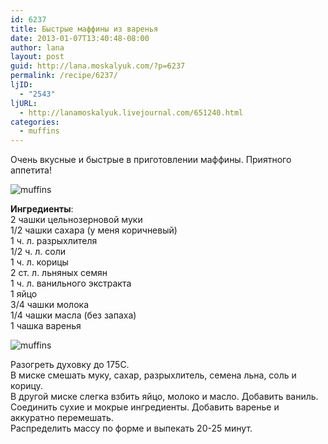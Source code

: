 ```yaml
---
id: 6237
title: Быстрые маффины из варенья
date: 2013-01-07T13:40:48-08:00
author: lana
layout: post
guid: http://lana.moskalyuk.com/?p=6237
permalink: /recipe/6237/
ljID:
  - "2543"
ljURL:
  - http://lanamoskalyuk.livejournal.com/651240.html
categories:
  - muffins
---
```

Очень вкусные и быстрые в приготовлении маффины. Приятного аппетита!

![muffins](http://farm9.staticflickr.com/8221/8358224525_750c97ba1b_c.jpg) 

**Ингредиенты**:  
2 чашки цельнозерновой муки  
1/2 чашки сахара (у меня коричневый)  
1 ч. л. разрыхлителя  
1/2 ч. л. соли  
1 ч. л. корицы  
2 ст. л. льняных семян  
1 ч. л. ванильного экстракта  
1 яйцо  
3/4 чашки молока  
1/4 чашки масла (без запаха)  
1 чашка варенья

![muffins](http://farm9.staticflickr.com/8378/8358214183_61b7a804d5_c.jpg) 

Разогреть духовку до 175С.  
В миске смешать муку, сахар, разрыхлитель, семена льна, соль и корицу.  
В другой миске слегка взбить яйцо, молоко и масло. Добавить ваниль.  
Соединить сухие и мокрые ингредиенты. Добавить варенье и аккуратно перемешать.  
Распределить массу по форме и выпекать 20-25 минут.
